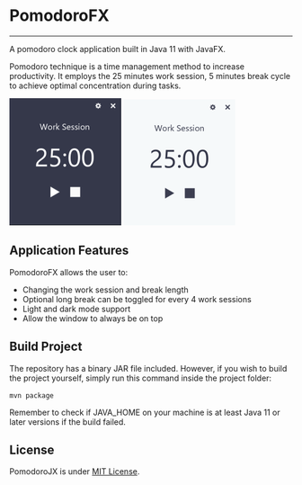 # PomodoroFX
---
A pomodoro clock application built in Java 11 with JavaFX.

Pomodoro technique is a time management method to increase productivity.
It employs the 25 minutes work session, 5 minutes break cycle to achieve optimal
concentration during tasks.

![Dark Mode](/src/main/resources/ancientmeme/pomodoro/example/dark-mode.png)
![Light Mode](/src/main/resources/ancientmeme/pomodoro/example/light-mode.png)

## Application Features
PomodoroFX allows the user to:
- Changing the work session and break length
- Optional long break can be toggled for every 4 work sessions
- Light and dark mode support
- Allow the window to always be on top

## Build Project
The repository has a binary JAR file included. However, if you
wish to build the project yourself, simply run this command inside the project folder:
```
mvn package
```
Remember to check if JAVA_HOME on your machine is at least Java 11 or 
later versions if the build failed.

## License
PomodoroJX is under [MIT License](LICENSE).